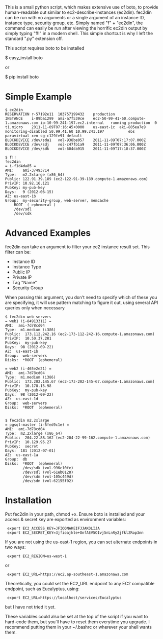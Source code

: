 This is a small python script, which makes extensive use of boto, to provide human-readable out similar to ec2-describe-instances (ec2din). fec2din can be run with no arguments or a single argument of an instance ID, instance type, security group, etc. Simply named "f" + "ec2din", the command can easily be run after viewing the horrific ec2din output by simply typing "f!!" in a modern shell. This simple shortcut is why I left the standard ".py" extension off.

This script requires boto to be installed

$ easy_install boto

or

$ pip install boto

Simple Example
=======
```
$ ec2din
RESERVATION	r-57192e11	103757199432	production
INSTANCE	i-89ba1299	ami-a7f539ce	ec2-50-99-41-60.compute-1.amazonaws.com	ip-10-99-241-197.ec2.internal	running	production	0		t1.micro	2011-11-09T07:16:45+0000	us-east-1c	aki-805ea7e9			monitoring-disabled	50.99.41.60	10.99.241.197			ebs					paravirtual	xen	sg-c129fe91	default
BLOCKDEVICE	/dev/sda1	vol-938be057	2011-11-09T07:17:07.000Z	
BLOCKDEVICE	/dev/sdj	vol-c47fb1a9	2011-11-09T07:36:06.000Z	
BLOCKDEVICE	/dev/sdk	vol-604da915	2011-11-09T17:18:37.000Z	

$ f!!
fec2din
= i-f1d4da85 =
AMI:	ami-37493714
Type:	m2.2xlarge (x86_64)
Public:	122.91.39.189 (ec2-122-91-39-189.compute-1.amazonaws.com)
PrivIP:	10.92.16.121
PubKey:	my-pub-key
Days:	9 (2012-06-15)
AZ:	us-east-1b
Group:	my-security-group, web-server, memcache
	ROOT  ( ephemeral )
	/dev/sdl
	/dev/sdk
```

Advanced Examples
=======
fec2din can take an argument to filter your ec2 instance result set. This filter can be:
* Instance ID
* Instance Type
* Public IP
* Private IP
* Tag "Name"
* Security Group

When passing this argument, you don't need to specify which of these you are specifying, it will use pattern matching to figure it out, using several API queries only when necessary
```
$ fec2din web-servers
= web1 (i-84913311) =
AMI:  ami-7d78cd04
Type:  m1.medium (i386)
Public:  173.112.242.16 (ec2-173-112-242-16.compute-1.amazonaws.com)
PrivIP:  10.50.37.201
PubKey:  my-pub-key
Days:  98 (2012-09-22)
AZ:  us-east-1b
Group:  web-servers
Disks:  *ROOT  (ephemeral)

= web2 (i-465e2e21) =
AMI:  ami-7d78cd04
Type:  m1.medium (i386)
Public:  173.202.145.67 (ec2-173-202-145-67.compute-1.amazonaws.com)
PrivIP:  10.178.15.98
PubKey:  my-pub-key
Days:  98 (2012-09-22)
AZ:  us-east-1d
Group:  web-servers
Disks:  *ROOT  (ephemeral)


$ fec2din m2.2xlarge
= pgsql-master (i-5fed9c1e) =
AMI:  ami-7d78cd04
Type:  m2.2xlarge (x86_64)
Public:  204.22.88.162 (ec2-204-22-99-162.compute-1.amazonaws.com)
PrivIP:  10.129.95.27
PubKey:  secret
Days:  181 (2012-07-01)
AZ:  us-east-1a
Group:  db
Disks:  *ROOT  (ephemeral)
        /dev/sdk (vol-996c10fe)
        /dev/sdl (vol-61eb0128)
        /dev/sdm (vol-105c449d)
        /dev/sdn (vol-62155f02)

```

Installation
=================================
Put fec2din in your path, chmod +x. Ensure boto is installed and your access & secret key are exported as environment variables:
```
 export EC2_ACCESS_KEY=JFIOQNAKEIFJJAKDLIJA
 export EC2_SECRET_KEY=3jfioajkle+OnfAEV5OIvj5nLnRy2jfklZRop3nn
```

If you are not using the us-east-1 region, you can set alternate endpoints in two ways:
```
 export EC2_REGION=us-west-1
```
or
```
 export EC2_URL=https://ec2.ap-southeast-1.amazonaws.com
```

Theoretically, you could set the EC2_URL endpoint to any EC2 compatible endpoint, such as Eucalyptus, using:
```
 export EC2_URL=https://localhost/services/Eucalyptus
```
but I have not tried it yet.

These variables could also be set at the top of the script if you want to hard-code them, but you'll have to reset them everytime you upgrade. I recommend putting them in your ~/.bashrc or wherever your shell wants them.
